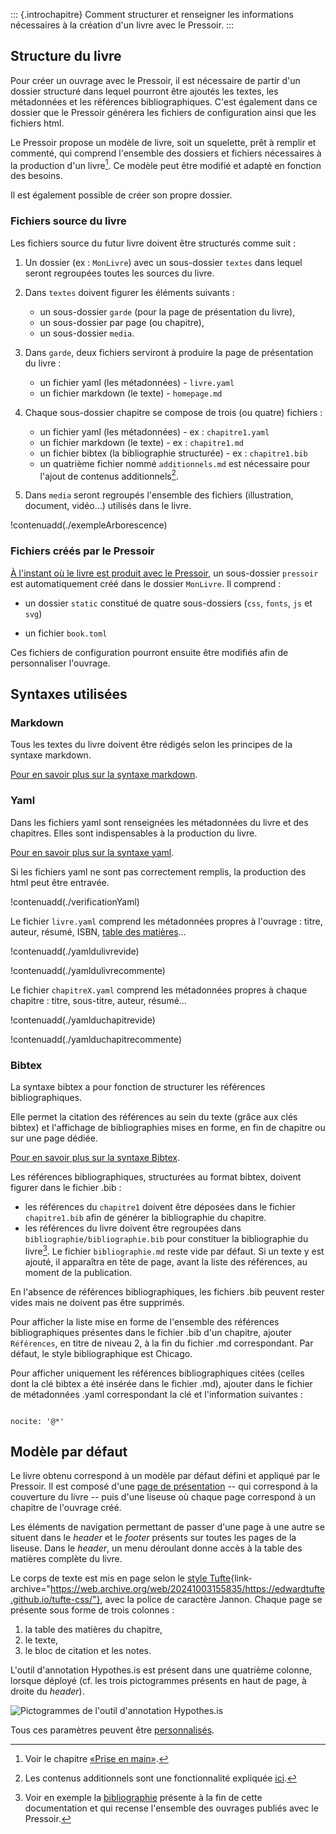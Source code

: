 <!--

- Checker les liens vers la doc Stylo qui doit être modifiée (cf. Roch).

-->


::: {.introchapitre}
Comment structurer et renseigner les informations nécessaires à la création d'un livre avec le Pressoir.
:::


## Structure du livre

Pour créer un ouvrage avec le Pressoir, il est nécessaire de partir d'un dossier structuré dans lequel pourront être ajoutés les textes, les métadonnées et les références bibliographiques. C'est également dans ce dossier que le Pressoir générera les fichiers de configuration ainsi que les fichiers html.

Le Pressoir propose un modèle de livre, soit un squelette, prêt à remplir et commenté, qui comprend l'ensemble des dossiers et fichiers nécessaires à la production d'un livre[^1]. Ce modèle peut être modifié et adapté en fonction des besoins.

Il est également possible de créer son propre dossier.


### Fichiers source du livre

Les fichiers source du futur livre doivent être structurés comme suit&nbsp;:

1. Un dossier (ex&nbsp;: `MonLivre`) avec un sous-dossier `textes` dans lequel seront regroupées toutes les sources du livre.

2. Dans `textes` doivent figurer les éléments suivants&nbsp;:

    - un sous-dossier `garde` (pour la page de présentation du livre),
    - un sous-dossier par page (ou chapitre),
    - un sous-dossier `media`.

3. Dans `garde`, deux fichiers serviront à produire la page de présentation du livre&nbsp;:

    - un fichier yaml (les métadonnées) - `livre.yaml`
    - un fichier markdown (le texte) - `homepage.md`

4. Chaque sous-dossier chapitre se compose de trois (ou quatre) fichiers&nbsp;:

    - un fichier yaml (les métadonnées) - ex&nbsp;: `chapitre1.yaml`
    - un fichier markdown (le texte) - ex&nbsp;: `chapitre1.md`
    - un fichier bibtex (la bibliographie structurée) - ex&nbsp;: `chapitre1.bib`
    - un quatrième fichier nommé `additionnels.md` est nécessaire pour l'ajout de contenus additionnels[^2].

5. Dans `media` seront regroupés l'ensemble des fichiers (illustration, document, vidéo...) utilisés dans le livre.

!contenuadd(./exempleArborescence)




### Fichiers créés par le Pressoir


[À l'instant où le livre est produit avec le Pressoir](chapitre1.html#construire-un-livre), un sous-dossier `pressoir` est automatiquement créé dans le dossier `MonLivre`. Il comprend&nbsp;:

- un dossier `static` constitué de quatre sous-dossiers (`css`, `fonts`, `js` et `svg`)

- un fichier `book.toml`

Ces fichiers de configuration pourront ensuite être modifiés afin de personnaliser l'ouvrage.



## Syntaxes utilisées

### Markdown

Tous les textes du livre doivent être rédigés selon les principes de la syntaxe markdown.

[Pour en savoir plus sur la syntaxe markdown](https://stylo-doc.ecrituresnumeriques.ca/fr/syntaxemarkdown/).

<!--
Préciser les spécificités en exemple : épigraphe, tableau, titre niveau 1
-->

### Yaml

Dans les fichiers yaml sont renseignées les métadonnées du livre et des chapitres. Elles sont indispensables à la production du livre.

[Pour en savoir plus sur la syntaxe yaml](https://stylo-doc.ecrituresnumeriques.ca/fr/syntaxe-yaml/).


Si les fichiers yaml ne sont pas correctement remplis, la production des html peut être entravée.

!contenuadd(./verificationYaml)



Le fichier `livre.yaml` comprend les métadonnées propres à l'ouvrage&nbsp;: titre, auteur, résumé, ISBN, [table des matières](http://127.0.0.1:8000/chapitre3.html#table-des-matieres)...

!contenuadd(./yamldulivrevide)

!contenuadd(./yamldulivrecommente)




Le fichier `chapitreX.yaml` comprend les métadonnées propres à chaque chapitre&nbsp;: titre, sous-titre, auteur, résumé...

!contenuadd(./yamlduchapitrevide)

!contenuadd(./yamlduchapitrecommente)


### Bibtex

La syntaxe bibtex a pour fonction de structurer les références bibliographiques.

Elle permet la citation des références au sein du texte (grâce aux clés bibtex) et l'affichage de bibliographies mises en forme, en fin de chapitre ou sur une page dédiée.

[Pour en savoir plus sur la syntaxe Bibtex](https://stylo-doc.ecrituresnumeriques.ca/fr/syntaxe-bibtex/).

Les références bibliographiques, structurées au format bibtex, doivent figurer dans le fichier .bib&nbsp;:

- les références du `chapitre1` doivent être déposées dans le fichier `chapitre1.bib` afin de générer la bibliographie du chapitre.
- les références du livre doivent être regroupées dans `bibliographie/bibliographie.bib` pour constituer la bibliographie du livre[^3]. Le fichier `bibliographie.md` reste vide par défaut. Si un texte y est ajouté, il apparaîtra en tête de page, avant la liste des références, au moment de la publication.

En l'absence de références bibliographiques, les fichiers .bib peuvent rester vides mais ne doivent pas être supprimés.


Pour afficher la liste mise en forme de l'ensemble des références bibliographiques présentes dans le fichier .bib d'un chapitre, ajouter `Références`, en titre de niveau 2, à la fin du fichier .md correspondant. Par défaut, le style bibliographique est Chicago.


Pour afficher uniquement les références bibliographiques citées (celles dont la clé bibtex a été insérée dans le fichier .md), ajouter dans le fichier de métadonnées .yaml correspondant la clé et l'information suivantes&nbsp;:

```

nocite: '@*'

```



## Modèle par défaut

Le livre obtenu correspond à un modèle par défaut défini et appliqué par le Pressoir. Il est composé d'une [page de présentation](index.html) --&nbsp;qui correspond à la couverture du livre&nbsp;-- puis d'une liseuse où chaque page correspond à un chapitre de l'ouvrage créé.

Les éléments de navigation permettant de passer d'une page à une autre se situent dans le _header_ et le _footer_ présents sur toutes les pages de la liseuse.
Dans le _header_, un menu déroulant donne accès à la table des matières complète du livre.

Le corps de texte est mis en page selon le [style Tufte](https://edwardtufte.github.io/tufte-css/){link-archive="https://web.archive.org/web/20241003155835/https://edwardtufte.github.io/tufte-css/"}, avec la police de caractère Jannon.
Chaque page se présente sous forme de trois colonnes&nbsp;:

1. la table des matières du chapitre,
2. le texte,
3. le bloc de citation et les notes.

L'outil d'annotation Hypothes.is est présent dans une quatrième colonne, lorsque déployé (cf. les trois pictogrammes présents en haut de page, à droite du _header_).

![Pictogrammes de l'outil d'annotation Hypothes.is](media/PictoHypothesis.png)

Tous ces paramètres peuvent être [personnalisés](chapitre3.html).




[^1]: Voir le chapitre [«Prise en main»](chapitre1.html#initialiser-un-livre).

[^2]: Les contenus additionnels sont une fonctionnalité expliquée [ici](chapitre4.html#contenus-additionnels).

[^3]: Voir en exemple la [bibliographie](bibliographie.html) présente à la fin de cette documentation et qui recense l'ensemble des ouvrages publiés avec le Pressoir.
